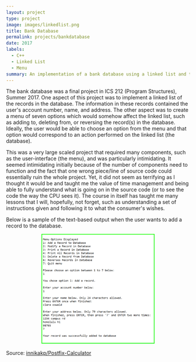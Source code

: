 ```yaml
---
layout: project
type: project
image: images/linkedlist.png
title: Bank Database
permalink: projects/bankdatabase
date: 2017
labels:
  - C++
  - Linked List
  - Menu
summary: An implementation of a bank database using a linked list and text-based user interface menu in C++ developed in ICS 212.
---
```


The bank database was a final project in ICS 212 (Program Structures), Summer 2017. One aspect of this project was to implement a linked list of the records in the database. The information in these records contained the user's account number, name, and address. The other aspect was to create a menu of seven options which would somehow affect the linked list, such as adding to, deleting from, or reversing the record(s) in the database. Ideally, the user would be able to choose an option from the menu and that option would correspond to an action performed on the linked list (the database). 

This was a very large scaled project that required many components, such as the user-interface (the menu), and was particularly intimidating. It seemed intimidating initially because of the number of components need to function and the fact that one wrong piece/line of source code could essentially ruin the whole project. Yet, it did not seem as terrifying as I thought it would be and taught me the value of time management and being able to fully understand what is going on in the source code (or to see the code the way the CPU sees it). The course in itself has taught me many lessons that I will, hopefully, not forget, such as understanding a set of instructions given and following it to what the consumer's wishes. 

Below is a sample of the text-based output when the user wants to add a record to the database. 

<p align="center">
  <img height="300" src="../images/bankdatabaseoutput.PNG"> 
</p>
 
Source: <a href="https://github.com/innikakp/Postfix-Calculator"><i class="large github icon"></i>innikakp/Postfix-Calculator</a>
